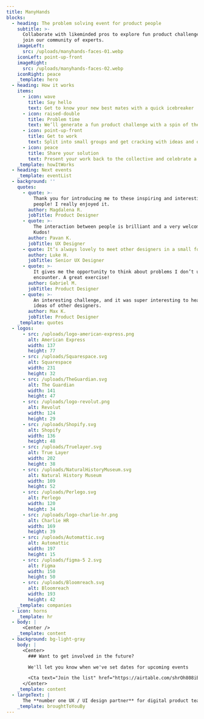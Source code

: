 ```yaml
---
title: ManyHands
blocks:
  - heading: The problem solving event for product people
    subtitle: >-
      Collaborate with likeminded pros to explore fun product challenges and
      join our community of experts.
    imageLeft:
      src: /uploads/manyhands-faces-01.webp
    iconLeft: point-up-front
    imageRight:
      src: /uploads/manyhands-faces-02.webp
    iconRight: peace
    _template: hero
  - heading: How it works
    items:
      - icon: wave
        title: Say hello
        text: Get to know your new best mates with a quick icebreaker
      - icon: raised-double
        title: Problem time
        text: We’ll generate a fun product challenge with a spin of the Randomiser
      - icon: point-up-front
        title: Get to work
        text: Split into small groups and get cracking with ideas and outputs
      - icon: peace
        title: Share your solution
        text: Present your work back to the collective and celebrate a job well done
    _template: howItWorks
  - heading: Next events
    _template: eventList
  - background: ''
    quotes:
      - quote: >-
          Thank you for introducing me to these inspiring and interesting
          people! I really enjoyed it.
        author: Magdalena R.
        jobTitle: Product Designer
      - quote: >-
          The interaction between people is brilliant and a very welcoming team.
          Kudos!
        author: Pavan K.
        jobTitle: UX Designer
      - quote: It’s always lovely to meet other designers in a small forum like this.
        author: Luke H.
        jobTitle: Senior UX Designer
      - quote: >-
          It gives me the opportunity to think about problems I don’t usually
          encounter. A great exercise!
        author: Gabriel M.
        jobTitle: Product Designer
      - quote: >-
          An interesting challenge, and it was super interesting to hear the
          ideas of other designers.
        author: Max K.
        jobTitle: Product Designer
    _template: quotes
  - logos:
      - src: /uploads/logo-american-express.png
        alt: American Express
        width: 137
        height: 77
      - src: /uploads/Squarespace.svg
        alt: Squarespace
        width: 231
        height: 32
      - src: /uploads/TheGuardian.svg
        alt: The Guardian
        width: 141
        height: 47
      - src: /uploads/logo-revolut.png
        alt: Revolut
        width: 124
        height: 29
      - src: /uploads/Shopify.svg
        alt: Shopify
        width: 136
        height: 48
      - src: /uploads/Truelayer.svg
        alt: True Layer
        width: 202
        height: 38
      - src: /uploads/NaturalHistoryMuseum.svg
        alt: Natural History Museum
        width: 109
        height: 52
      - src: /uploads/Perlego.svg
        alt: Perlego
        width: 120
        height: 34
      - src: /uploads/logo-charlie-hr.png
        alt: Charlie HR
        width: 169
        height: 39
      - src: /uploads/Automattic.svg
        alt: Automattic
        width: 197
        height: 15
      - src: /uploads/figma-5 2.svg
        alt: Figma
        width: 150
        height: 50
      - src: /uploads/Bloomreach.svg
        alt: Bloomreach
        width: 193
        height: 42
    _template: companies
  - icon: horns
    _template: hr
  - body: |
      <Center />
    _template: content
  - background: bg-light-gray
    body: |
      <Center>
        ### Want to get involved in the future?

        We'll let you know when we've set dates for upcoming events

        <Cta text="Join the list" href="https://airtable.com/shrOh808iBDVo9Ne1" />
      </Center>
    _template: content
  - largeText: |
      The **number one UX / UI design partner** for digital product teams
    _template: broughtToYouBy
---
```







